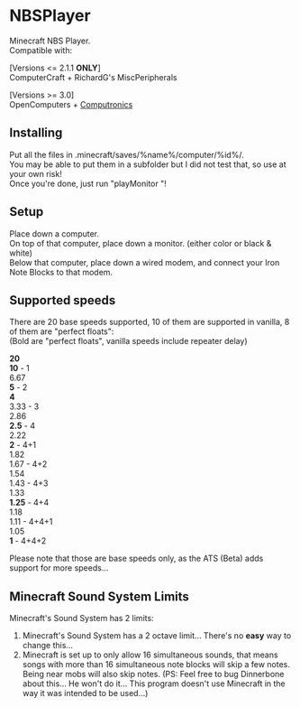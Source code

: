 NBSPlayer
=========

Minecraft NBS Player.  
Compatible with:

[Versions <= 2.1.1 **ONLY**]  
ComputerCraft + RichardG's MiscPeripherals

[Versions >= 3.0]  
OpenComputers + [Computronics](http://mc.shinonome.ch/doku.php?id=wiki:computronics)

Installing
----------
Put all the files in .minecraft/saves/%name%/computer/%id%/.  
You may be able to put them in a subfolder but I did not test that, so use at your own risk!  
Once you're done, just run "playMonitor <enable colors> <path to file>"!

Setup
-----
Place down a computer.  
On top of that computer, place down a monitor. (either color or black & white)  
Below that computer, place down a wired modem, and connect your Iron Note Blocks to that modem.

Supported speeds
----------------
There are 20 base speeds supported, 10 of them are supported in vanilla, 8 of them are "perfect floats":  
(Bold are "perfect floats", vanilla speeds include repeater delay)

**20**  
**10** - 1  
6\.67  
**5** - 2  
**4**  
3\.33 - 3  
2\.86  
**2\.5** - 4  
2\.22  
**2** - 4+1  
1\.82  
1\.67 - 4+2  
1\.54  
1\.43 - 4+3  
1\.33  
**1\.25** - 4+4  
1\.18  
1\.11 - 4+4+1  
1\.05  
**1** - 4+4+2

Please note that those are base speeds only, as the ATS (Beta) adds support for more speeds...

Minecraft Sound System Limits
-----------------------------
Minecraft's Sound System has 2 limits:

1. Minecraft's Sound System has a 2 octave limit... There's no **easy** way to change this...
2. Minecraft is set up to only allow 16 simultaneous sounds, that means songs with more than 16 simultaneous note blocks will skip a few notes. Being near mobs will also skip notes.
(PS: Feel free to bug Dinnerbone about this... He won't do it... This program doesn't use Minecraft in the way it was intended to be used...)
